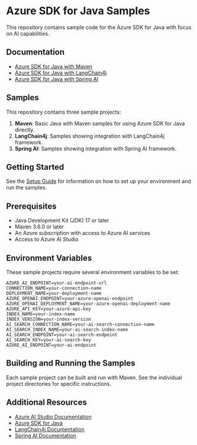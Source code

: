 # Azure SDK for Java Samples

This repository contains sample code for the Azure SDK for Java with focus on AI capabilities.

## Documentation

- [Azure SDK for Java with Maven](../azure-sdk-java-maven.md)
- [Azure SDK for Java with LangChain4j](../azure-sdk-java-langchain4j.md)
- [Azure SDK for Java with Spring AI](../azure-sdk-java-spring-ai.md)

## Samples

This repository contains three sample projects:

1. **Maven**: Basic Java with Maven samples for using Azure SDK for Java directly.
2. **LangChain4j**: Samples showing integration with LangChain4j framework.
3. **Spring AI**: Samples showing integration with Spring AI framework.

## Getting Started

See the [Setup Guide](setup-guide.md) for information on how to set up your environment and run the samples.

## Prerequisites

- Java Development Kit (JDK) 17 or later
- Maven 3.6.0 or later
- An Azure subscription with access to Azure AI services
- Access to Azure AI Studio

## Environment Variables

These sample projects require several environment variables to be set:

```
AZURE_AI_ENDPOINT=your-ai-endpoint-url
CONNECTION_NAME=your-connection-name
DEPLOYMENT_NAME=your-deployment-name
AZURE_OPENAI_ENDPOINT=your-azure-openai-endpoint
AZURE_OPENAI_DEPLOYMENT_NAME=your-azure-openai-deployment-name
AZURE_API_KEY=your-azure-api-key
INDEX_NAME=your-index-name
INDEX_VERSION=your-index-version
AI_SEARCH_CONNECTION_NAME=your-ai-search-connection-name
AI_SEARCH_INDEX_NAME=your-ai-search-index-name
AI_SEARCH_ENDPOINT=your-ai-search-endpoint
AI_SEARCH_KEY=your-ai-search-key
AZURE_AI_ENDPOINT=your-ai-endpoint
```

## Building and Running the Samples

Each sample project can be built and run with Maven. See the individual project directories for specific instructions.

## Additional Resources

- [Azure AI Studio Documentation](https://learn.microsoft.com/azure/ai-studio/)
- [Azure SDK for Java](https://github.com/Azure/azure-sdk-for-java)
- [LangChain4j Documentation](https://github.com/langchain4j/langchain4j)
- [Spring AI Documentation](https://docs.spring.io/spring-ai/reference/index.html)
